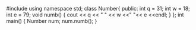 #include <iostream>
using namespace std;
class Number{
public:
 int q = 31;
 int w = 18;
 int e = 79;
 void numb()
 {
  cout << q << " " << w <<" "<< e <<endl;
 }
};
int main()
{
 Number num;
 num.numb();
}
